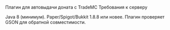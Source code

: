 Плагин для автовыдачи доната с TradeMC
Требования к серверу

Java 8 (минимум).
Paper/Spigot/Bukkit 1.8.8 или новее. Плагин проверяет GSON для обратной совместимости.
